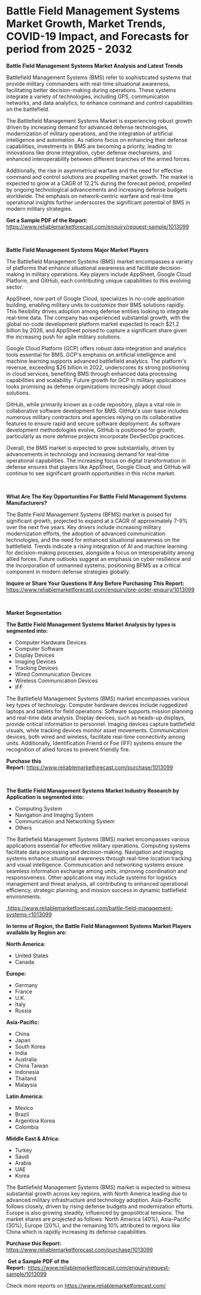 <p><h1>Battle Field Management Systems Market Growth, Market Trends, COVID-19 Impact, and Forecasts for period from 2025 - 2032</h1></p><p><strong>Battle Field Management Systems Market Analysis and Latest Trends</strong></p>
<p><p>Battlefield Management Systems (BMS) refer to sophisticated systems that provide military commanders with real-time situational awareness, facilitating better decision-making during operations. These systems integrate a variety of technologies, including GPS, communication networks, and data analytics, to enhance command and control capabilities on the battlefield. </p><p>The Battlefield Management Systems Market is experiencing robust growth driven by increasing demand for advanced defense technologies, modernization of military operations, and the integration of artificial intelligence and automation. As nations focus on enhancing their defense capabilities, investments in BMS are becoming a priority, leading to innovations like drone integration, cyber defense mechanisms, and enhanced interoperability between different branches of the armed forces. </p><p>Additionally, the rise in asymmetrical warfare and the need for effective command and control solutions are propelling market growth. The market is expected to grow at a CAGR of 12.2% during the forecast period, propelled by ongoing technological advancements and increasing defense budgets worldwide. The emphasis on network-centric warfare and real-time operational insights further underscores the significant potential of BMS in modern military strategies.</p></p>
<p><strong>Get a Sample PDF of the Report:&nbsp;</strong> <a href="https://www.reliablemarketforecast.com/enquiry/request-sample/1013099?utm_campaign=3310&utm_medium=2&utm_source=Github&utm_content=ia&utm_term=08032025&utm_id=battle-field-management-systems">https://www.reliablemarketforecast.com/enquiry/request-sample/1013099</a></p>
<p>&nbsp;</p>
<p><strong>Battle Field Management Systems Major Market Players</strong></p>
<p><p>The Battlefield Management Systems (BMS) market encompasses a variety of platforms that enhance situational awareness and facilitate decision-making in military operations. Key players include AppSheet, Google Cloud Platform, and GitHub, each contributing unique capabilities to this evolving sector.</p><p>AppSheet, now part of Google Cloud, specializes in no-code application building, enabling military units to customize their BMS solutions rapidly. This flexibility drives adoption among defense entities looking to integrate real-time data. The company has experienced substantial growth, with the global no-code development platform market expected to reach $21.2 billion by 2026, and AppSheet poised to capture a significant share given the increasing push for agile military solutions.</p><p>Google Cloud Platform (GCP) offers robust data integration and analytics tools essential for BMS. GCP's emphasis on artificial intelligence and machine learning supports advanced battlefield analytics. The platform's revenue, exceeding $26 billion in 2022, underscores its strong positioning in cloud services, benefiting BMS through enhanced data processing capabilities and scalability. Future growth for GCP in military applications looks promising as defense organizations increasingly adopt cloud solutions.</p><p>GitHub, while primarily known as a code repository, plays a vital role in collaborative software development for BMS. GitHub's user base includes numerous military contractors and agencies relying on its collaborative features to ensure rapid and secure software deployment. As software development methodologies evolve, GitHub is positioned for growth, particularly as more defense projects incorporate DevSecOps practices.</p><p>Overall, the BMS market is expected to grow substantially, driven by advancements in technology and increasing demand for real-time operational capabilities. The increasing focus on digital transformation in defense ensures that players like AppSheet, Google Cloud, and GitHub will continue to see significant growth opportunities in this niche market.</p></p>
<p>&nbsp;</p>
<p><strong>What Are The Key Opportunities For Battle Field Management Systems Manufacturers?</strong></p>
<p><p>The Battle Field Management Systems (BFMS) market is poised for significant growth, projected to expand at a CAGR of approximately 7-9% over the next five years. Key drivers include increasing military modernization efforts, the adoption of advanced communication technologies, and the need for enhanced situational awareness on the battlefield. Trends indicate a rising integration of AI and machine learning for decision-making processes, alongside a focus on interoperability among allied forces. Future outlooks suggest an emphasis on cyber resilience and the incorporation of unmanned systems, positioning BFMS as a critical component in modern defense strategies globally.</p></p>
<p><strong>Inquire or Share Your Questions If Any Before Purchasing This Report:</strong> <a href="https://www.reliablemarketforecast.com/enquiry/pre-order-enquiry/1013099?utm_campaign=3310&utm_medium=2&utm_source=Github&utm_content=ia&utm_term=08032025&utm_id=battle-field-management-systems">https://www.reliablemarketforecast.com/enquiry/pre-order-enquiry/1013099</a></p>
<p>&nbsp;</p>
<p><strong>Market Segmentation</strong></p>
<p><strong>The Battle Field Management Systems Market Analysis by types is segmented into:</strong></p>
<p><ul><li>Computer Hardware Devices</li><li>Computer Software</li><li>Display Devices</li><li>Imaging Devices</li><li>Tracking Devices</li><li>Wired Communication Devices</li><li>Wireless Communication Devices</li><li>IFF</li></ul></p>
<p><p>The Battlefield Management Systems (BMS) market encompasses various key types of technology. Computer hardware devices include ruggedized laptops and tablets for field operations. Software supports mission planning and real-time data analysis. Display devices, such as heads-up displays, provide critical information to personnel. Imaging devices capture battlefield visuals, while tracking devices monitor asset movements. Communication devices, both wired and wireless, facilitate real-time connectivity among units. Additionally, Identification Friend or Foe (IFF) systems ensure the recognition of allied forces to prevent friendly fire.</p></p>
<p><strong>Purchase this Report:&nbsp;</strong><a href="https://www.reliablemarketforecast.com/purchase/1013099?utm_campaign=3310&utm_medium=2&utm_source=Github&utm_content=ia&utm_term=08032025&utm_id=battle-field-management-systems">https://www.reliablemarketforecast.com/purchase/1013099</a></p>
<p>&nbsp;</p>
<p><strong>The Battle Field Management Systems Market Industry Research by Application is segmented into:</strong></p>
<p><ul><li>Computing System</li><li>Navigation and Imaging System</li><li>Communication and Networking System</li><li>Others</li></ul></p>
<p><p>The Battlefield Management Systems (BMS) market encompasses various applications essential for effective military operations. Computing systems facilitate data processing and decision-making. Navigation and imaging systems enhance situational awareness through real-time location tracking and visual intelligence. Communication and networking systems ensure seamless information exchange among units, improving coordination and responsiveness. Other applications may include systems for logistics management and threat analysis, all contributing to enhanced operational efficiency, strategic planning, and mission success in dynamic battlefield environments.</p></p>
<p><a href="https://www.reliablemarketforecast.com/battle-field-management-systems-r1013099?utm_campaign=3310&utm_medium=2&utm_source=Github&utm_content=ia&utm_term=08032025&utm_id=battle-field-management-systems">&nbsp;https://www.reliablemarketforecast.com/battle-field-management-systems-r1013099</a></p>
<p><strong>In terms of Region, the Battle Field Management Systems Market Players available by Region are:</strong></p>
<p>
    <p> <strong> North America: </strong>
        <ul>
            <li>United States</li>
            <li>Canada</li>
        </ul>
        </p> 
    <p> <strong> Europe: </strong>
        <ul>
            <li>Germany</li>
            <li>France</li>
            <li>U.K.</li>
            <li>Italy</li>
            <li>Russia</li>
        </ul>
        </p> 
    <p> <strong> Asia-Pacific: </strong>
        <ul>
            <li>China</li>
            <li>Japan</li>
            <li>South Korea</li>
            <li>India</li>
            <li>Australia</li>
            <li>China Taiwan</li>
            <li>Indonesia</li>
            <li>Thailand</li>
            <li>Malaysia</li>
        </ul>
        </p> 
    <p> <strong> Latin America: </strong>
        <ul>
            <li>Mexico</li>
            <li>Brazil</li>
            <li>Argentina Korea</li>
            <li>Colombia</li>
        </ul>
        </p> 
    <p> <strong> Middle East & Africa: </strong>
        <ul>
            <li>Turkey</li>
            <li>Saudi</li>
            <li>Arabia</li>
            <li>UAE</li>
            <li>Korea</li>
        </ul>
    </p>
    </p>
<p><p>The Battlefield Management Systems (BMS) market is expected to witness substantial growth across key regions, with North America leading due to advanced military infrastructure and technology adoption. Asia-Pacific follows closely, driven by rising defense budgets and modernization efforts. Europe is also growing steadily, influenced by geopolitical tensions. The market shares are projected as follows: North America (40%), Asia-Pacific (30%), Europe (20%), and the remaining 10% attributed to regions like China which is rapidly increasing its defense capabilities.</p></p>
<p><strong>Purchase this Report: </strong><a href="https://www.reliablemarketforecast.com/purchase/1013099?utm_campaign=3310&utm_medium=2&utm_source=Github&utm_content=ia&utm_term=08032025&utm_id=battle-field-management-systems">https://www.reliablemarketforecast.com/purchase/1013099</a></p>
<p>&nbsp;<strong>Get a Sample PDF of the Report:&nbsp;&nbsp;</strong><a href="https://www.reliablemarketforecast.com/enquiry/request-sample/1013099?utm_campaign=3310&utm_medium=2&utm_source=Github&utm_content=ia&utm_term=08032025&utm_id=battle-field-management-systems">https://www.reliablemarketforecast.com/enquiry/request-sample/1013099</a></p>
<p><strong></strong></p>
<p>Check more reports on <a href="https://www.reliablemarketforecast.com/?utm_campaign=3310&utm_medium=2&utm_source=Github&utm_content=ia&utm_term=08032025&utm_id=battle-field-management-systems">https://www.reliablemarketforecast.com/</a></p>